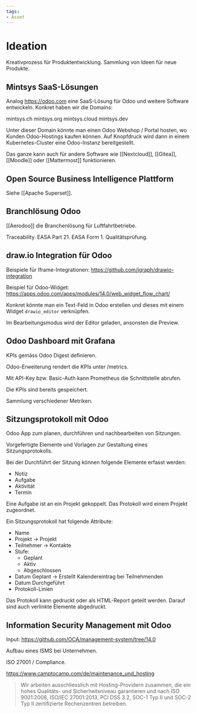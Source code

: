 ```yaml
---
tags:
- Asset
---
```

# Ideation

Kreativprozess für Produktentwicklung. Sammlung von Ideen für neue Produkte.

## Mintsys SaaS-Lösungen

Analog https://odoo.com eine SaaS-Lösung für Odoo und weitere Software entwickeln. Konkret haben wir die Domains:

mintsys.ch
mintsys.org
mintsys.cloud
mintsys.dev

Unter dieser Domain könnte man einen Odoo Webshop / Portal hosten, wo Kunden Odoo-Hostings kaufen können. Auf Knopfdruck wird dann in einem Kubernetes-Cluster eine Odoo-Instanz bereitgestellt.

Das ganze kann auch für andere Software wie [[Nextcloud]], [[Gitea]], [[Moodle]] oder [[Mattermost]] funktionieren.

## Open Source Business Intelligence Plattform

Siehe [[Apache Superset]].

## Branchlösung Odoo

[[Aerodoo]] die Branchenlösung für  Luftfahrtbetriebe.

Traceability.
EASA Part 21.
EASA Form 1.
Qualitätsprüfung.

## draw.io Integration für Odoo

Beispiele für Iframe-Integrationen: <https://github.com/jgraph/drawio-integration>

Beispiel für Odoo-Widget: <https://apps.odoo.com/apps/modules/14.0/web_widget_flow_chart/>

Konkret könnte man ein Text-Feld in Odoo erstellen und dieses mit einem Widget `drawio_editor` verknüpfen.

Im Bearbeitungsmodus wird der Editor geladen, ansonsten die Preview.

## Odoo Dashboard mit Grafana

KPIs gemäss Odoo Digest definieren.

Odoo-Erweiterung rendert die KPIs unter /metrics.

Mit API-Key bzw. Basic-Auth kann Prometheus die Schnittstelle abrufen.

Die KPIs sind bereits gespeichert.

Sammlung verschiedener Metriken.

## Sitzungsprotokoll mit Odoo

Odoo App zum planen, durchführen und nachbearbeiten von Sitzungen.

Vorgefertigte Elemente und Vorlagen zur Gestaltung eines Sitzungsprotokolls.

Bei der Durchführt der Sitzung können folgende Elemente erfasst werden:

* Notiz
* Aufgabe
* Aktivität
* Termin

Eine Aufgabe ist an ein Projekt gekoppelt. Das Protokoll wird einem Projekt zugeordnet.

Ein Sitzungsprotokoll hat folgende Attribute:

* Name
* Projekt -> Projekt
* Teilnehmer -> Kontakte
* Stufe:
	* Geplant
	* Aktiv
	* Abgeschlossen
* Datum Geplant -> Erstellt Kalendereintrag bei Teilnehmenden
* Datum Durchgeführt
* Protokoll-Linien
	
Das Protokoll kann gedruckt oder als HTML-Report geteilt werden. Darauf sind auch verlinkte Elemente abgedruckt.

## Information Security Management mit Odoo

Input: <https://github.com/OCA/management-system/tree/14.0>

Aufbau eines ISMS bei Unternehmen.

ISO 27001 / Compliance.

<https://www.camptocamp.com/de/maintenance_und_hosting>

> Wir arbeiten ausschliesslich mit Hosting-Providern zusammen, die ein hohes Qualitäts- und Sicherheitsniveau garantieren und nach ISO 9001:2008, ISO/IEC 27001:2013, PCI DSS 3.2, SOC-1 Typ II und SOC-2 Typ II zertifizierte Rechenzentren betreiben.
